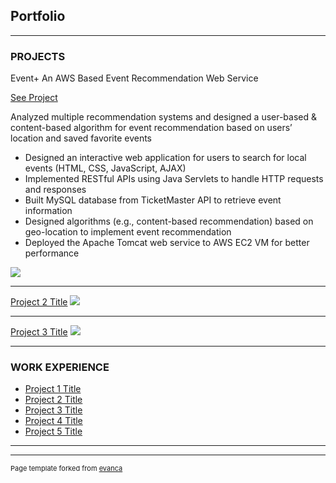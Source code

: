 ## Portfolio

---

### PROJECTS

Event+ An AWS Based Event Recommendation Web Service

[See Project](http://18.191.160.215/Jupiter)

Analyzed multiple recommendation systems and designed a user-based & content-based algorithm for event recommendation based on users’ location and saved favorite events

- Designed an interactive web application for users to search for local events (HTML, CSS, JavaScript, AJAX)
- Implemented RESTful APIs using Java Servlets to handle HTTP requests and responses
- Built MySQL database from TicketMaster API to retrieve event information
- Designed algorithms (e.g., content-based recommendation) based on geo-location to implement event recommendation 
- Deployed the Apache Tomcat web service to AWS EC2 VM for better performance
<img src="https://43pmym3mgkd444bgoi2civub-wpengine.netdna-ssl.com/wp-content/uploads/2020/09/autumn-leaves-scaled.jpg"/>

---
[Project 2 Title](/pdf/sample_presentation.pdf)
<img src="images/dummy_thumbnail.jpg?raw=true"/>

---
[Project 3 Title](http://example.com/)
<img src="images/dummy_thumbnail.jpg?raw=true"/>

---

### WORK EXPERIENCE

- [Project 1 Title](http://example.com/)
- [Project 2 Title](http://example.com/)
- [Project 3 Title](http://example.com/)
- [Project 4 Title](http://example.com/)
- [Project 5 Title](http://example.com/)

---




---
<p style="font-size:11px">Page template forked from <a href="https://github.com/evanca/quick-portfolio">evanca</a></p>
<!-- Remove above link if you don't want to attibute -->
